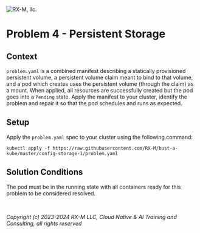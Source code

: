 ![RX-M, llc.](https://rx-m.com/rxm-cnc.svg)

# Problem 4 - Persistent Storage


## Context

`problem.yaml` is a combined manifest describing a statically provisioned persistent volume, a persistent volume claim
meant to bind to that volume, and a pod which creates uses the persistent volume (through the claim) as a mount. When
applied, all resources are successfully created but the pod goes into a `Pending` state. Apply the manifest to your
cluster, identify the problem and repair it so that the pod schedules and runs as expected.


## Setup

Apply the `problem.yaml` spec to your cluster using the following command:

```
kubectl apply -f https://raw.githubusercontent.com/RX-M/bust-a-kube/master/config-storage-1/problem.yaml
```


## Solution Conditions

The pod must be in the running state with all containers ready for this problem to be considered resolved.

<br>

_Copyright (c) 2023-2024 RX-M LLC, Cloud Native & AI Training and Consulting, all rights reserved_